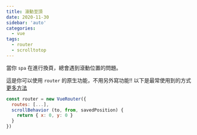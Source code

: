 ```yaml
---
title: 滾動至頂
date: 2020-11-30
sidebar: 'auto'
categories:
  - vue
tags:
  - router
  - scrolltotop
---
```


當你 `spa` 在進行換頁，總會遇到滾動位置的問題。

這是你可以使用 `router` 的原生功能，不用另外寫功能!!
以下是最常使用到的方式 [更多方法](https://router.vuejs.org/guide/advanced/scroll-behavior.html)

```js {3-5}
const router = new VueRouter({
  routes: [...],
  scrollBehavior (to, from, savedPosition) {
    return { x: 0, y: 0 }
  }
})
```
